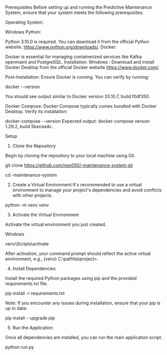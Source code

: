 Prerequisites
Before setting up and running the Predictive Maintenance System, ensure that your system meets the following prerequisites:

Operating System:

Windows
Python:

Python 3.10.0 is required. You can download it from the official Python website. https://www.python.org/downloads/.
Docker:

Docker is essential for managing containerized services like Kafka openmaint and PostgreSQL.
Installation:
Windows :
Download and install Docker Desktop from the official Docker website https://www.docker.com/.

Post-Installation:
Ensure Docker is running. You can verify by running:


docker --version

You should see output similar to Docker version 20.10.7, build f0df350.

Docker Compose:
Docker Compose typically comes bundled with Docker Desktop. Verify its installation:

docker-compose --version
Expected output: docker-compose version 1.29.2, build 5becea4c.



Setup
1. Clone the Repository

Begin by cloning the repository to your local machine using Git.


git clone https://github.com/neo050/-maintenance-system.git

cd -maintenance-system

2. Create a Virtual Environment
It's recommended to use a virtual environment to manage your project's dependencies and avoid conflicts with other projects.


python -m venv venv

3. Activate the Virtual Environment

Activate the virtual environment you just created.

Windows

venv\Scripts\activate

After activation, your command prompt should reflect the active virtual environment, e.g., (venv) C:\path\to\project>.

4. Install Dependencies

Install the required Python packages using pip and the provided requirements.txt file.


pip install -r requirements.txt

Note: If you encounter any issues during installation, ensure that your pip is up to date:


pip install --upgrade pip

5. Run the Application

Once all dependencies are installed, you can run the main application script.


python run.py


